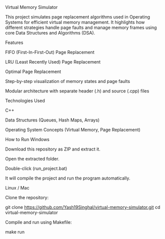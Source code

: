 Virtual Memory Simulator

This project simulates page replacement algorithms used in Operating Systems for efficient virtual memory management. It highlights how different strategies handle page faults and manage memory frames using core Data Structures and Algorithms (DSA).

Features

FIFO (First-In-First-Out) Page Replacement

LRU (Least Recently Used) Page Replacement

Optimal Page Replacement

Step-by-step visualization of memory states and page faults

Modular architecture with separate header (.h) and source (.cpp) files

Technologies Used

C++

Data Structures (Queues, Hash Maps, Arrays)

Operating System Concepts (Virtual Memory, Page Replacement)




How to Run
Windows 

Download this repository as ZIP and extract it.

Open the extracted folder.

Double-click (run_project.bat)

It will compile the project and run the program automatically.




Linux / Mac

Clone the repository:

git clone https://github.com/Yash19Singhal/virtual-memory-simulator.git
cd virtual-memory-simulator


Compile and run using Makefile:

make run
